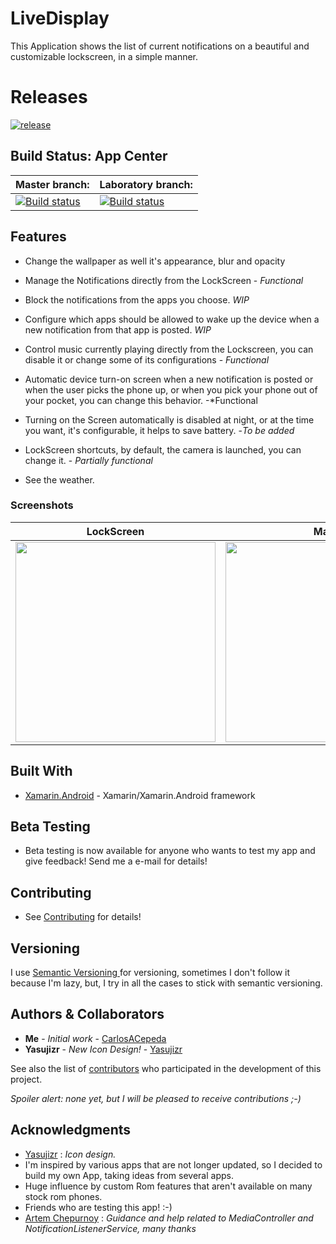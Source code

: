 # LiveDisplay

This Application shows the list of current notifications on a beautiful and customizable lockscreen, in a simple manner.


# Releases

[![release](https://img.shields.io/badge/release-released-brightgreen.svg)](https://github.com/CarlosACepeda/LiveDisplay/releases)

## Build Status: App Center

|Master branch:|Laboratory branch:|
|----------|---------|
|[![Build status](https://build.appcenter.ms/v0.1/apps/35ff8c85-fde9-4e45-9e27-834a716fce2b/branches/master/badge)](https://appcenter.ms)|[![Build status](https://build.appcenter.ms/v0.1/apps/35ff8c85-fde9-4e45-9e27-834a716fce2b/branches/Laboratory/badge)](https://appcenter.ms)

## Features

* Change the wallpaper as well it's appearance, blur and opacity

* Manage the Notifications directly from the LockScreen - *Functional*

* Block the notifications from the apps you choose. *WIP*

* Configure which apps should be allowed to wake up the device when a new notification from that app is posted. *WIP*

* Control music currently playing directly from the Lockscreen, you can disable it or change some of its configurations - *Functional*

* Automatic device turn-on screen when a new notification is posted or when the user picks the phone up, or when you pick your phone out of your pocket, you can change this behavior. -*Functional

* Turning on the Screen automatically is disabled at night, or at the time you want, it's configurable, it helps to save battery. -*To be added*

* LockScreen shortcuts, by default, the camera is launched, you can change it. - *Partially functional*

* See the weather.


### Screenshots

|LockScreen|Main|LockScreen settings|
|-----------|--------------|-------------|
|<img src="https://i.imgur.com/vT9q2Qb.png" width=320>|<img src="https://i.imgur.com/QrFhA6C.png" width=320>|<img src="https://i.imgur.com/z3FTtaK.png" width="320">|



## Built With

* [Xamarin.Android](https://docs.microsoft.com/en-us/xamarin/android/) - Xamarin/Xamarin.Android framework

## Beta Testing

* Beta testing is now available for anyone who wants to test my app and give feedback! Send me a e-mail for details!

## Contributing

* See [Contributing](https://github.com/CarlosACepeda/LiveDisplay/tree/master/CONTRIBUTING.md) for details!

## Versioning

I use [Semantic Versioning ](http://semver.org/) for versioning, sometimes I don't follow it because I'm lazy, but, I try in all the cases to stick with semantic versioning.

## Authors & Collaborators

* **Me** - *Initial work* - [CarlosACepeda](https://github.com/CarlosACepeda)
* **Yasujizr**  - *New Icon Design!* - [Yasujizr](https://github.com/Yasujizr)

See also the list of [contributors](https://github.com/CarlosACepeda/LiveDisplay/contributors) who participated in the development of this project.

*Spoiler alert: none yet, but I will be pleased to receive contributions ;-)*

## Acknowledgments

* [Yasujizr](https://github.com/Yasujizr) : *Icon design.*
* I'm inspired by various apps that are not longer updated, so I decided to build my own App, taking ideas from several apps.
* Huge influence by custom Rom features that aren't available on many stock rom phones.
* Friends who are testing this app! :-)
* [Artem Chepurnoy](https://github.com/AChep) : *Guidance and help related to MediaController and NotificationListenerService, many thanks*
